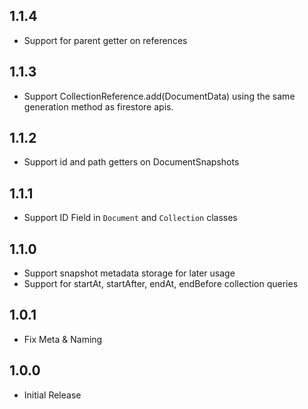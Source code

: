 ## 1.1.4

* Support for parent getter on references

## 1.1.3

* Support CollectionReference.add(DocumentData) using the same generation method as firestore apis.

## 1.1.2

* Support id and path getters on DocumentSnapshots

## 1.1.1

* Support ID Field in `Document` and `Collection` classes

## 1.1.0

* Support snapshot metadata storage for later usage
* Support for startAt, startAfter, endAt, endBefore collection queries

## 1.0.1

* Fix Meta & Naming

## 1.0.0

* Initial Release